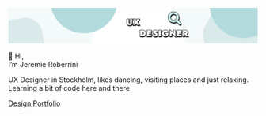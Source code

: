 [![banner](./Assets/banner.svg)](https://jeremie.roberrini.com/)

👋  Hi, <br>
I’m Jeremie Roberrini

UX Designer in Stockholm, likes dancing, visiting places and just relaxing. <br>
Learning a bit of code here and there 

[Design Portfolio](https://jeremie.roberrini.com/)
